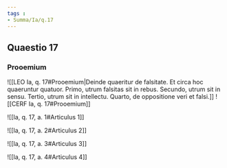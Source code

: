 ```yaml
---
tags : 
- Summa/Ia/q.17
---
```


## Quaestio 17

### Prooemium

![[LEO Ia, q. 17#Prooemium|Deinde quaeritur de falsitate. Et circa hoc quaeruntur quatuor. Primo, utrum falsitas sit in rebus. Secundo, utrum sit in sensu. Tertio, utrum sit in intellectu. Quarto, de oppositione veri et falsi.]]
![[CERF Ia, q. 17#Prooemium]]

![[Ia, q. 17, a. 1#Articulus 1]]

![[Ia, q. 17, a. 2#Articulus 2]]

![[Ia, q. 17, a. 3#Articulus 3]]

![[Ia, q. 17, a. 4#Articulus 4]]

